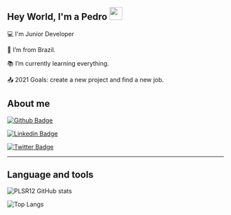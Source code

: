 ## Hey World, I'm a Pedro  <img src=https://github.com/TheDudeThatCode/TheDudeThatCode/blob/master/Assets/Earth.gif width="30">


:computer: I'm Junior Developer

:house_with_garden: I’m from Brazil.

:books: I’m currently learning everything.

:outbox_tray: 2021 Goals: create a new project and find a new job.

 

## About me

[![Github Badge](https://img.shields.io/badge/-Github-000?style=flat-square&logo=Github&logoColor=white&link=https://github.com/fagnerpsantos)](https://github.com/PLSR12)

[![Linkedin Badge](https://img.shields.io/badge/-LinkedIn-blue?style=flat-square&logo=Linkedin&logoColor=white&link=https://www.linkedin.com/in/pedro-lucas-dos-santos-382450187/)](https://www.linkedin.com/in/pedro-lucas-dos-santos-382450187/)

[![Twitter Badge](https://img.shields.io/badge/-Twitter-1ca0f1?style=flat-square&labelColor=1ca0f1&logo=twitter&logoColor=white&link=https://twitter.com/P3DR0_45?t=sXyEsPqjmDq8na22wPQSLw&s=08)](https://twitter.com/P3DR0_45?t=sXyEsPqjmDq8na22wPQSLw&s=08)


----------------------------------------------------------------------------------
## Language and tools

![PLSR12 GitHub stats](https://github-readme-stats.vercel.app/api?username=PLSR12)

![Top Langs](https://github-readme-stats.vercel.app/api/top-langs/username=PLSR12)





